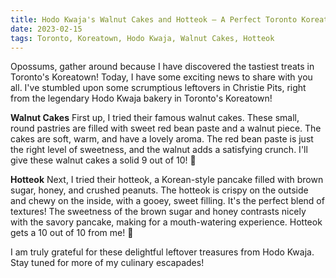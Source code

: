 ```yaml
---
title: Hodo Kwaja's Walnut Cakes and Hotteok – A Perfect Toronto Koreatown Treat 
date: 2023-02-15 
tags: Toronto, Koreatown, Hodo Kwaja, Walnut Cakes, Hotteok
---
```


Opossums, gather around because I have discovered the tastiest treats in Toronto's Koreatown! Today, I have some exciting news to share with you all. I've stumbled upon some scrumptious leftovers in Christie Pits, right from the legendary Hodo Kwaja bakery in Toronto's Koreatown!

**Walnut Cakes** First up, I tried their famous walnut cakes. These small, round pastries are filled with sweet red bean paste and a walnut piece. The cakes are soft, warm, and have a lovely aroma. The red bean paste is just the right level of sweetness, and the walnut adds a satisfying crunch. I'll give these walnut cakes a solid 9 out of 10! 🌟

**Hotteok** Next, I tried their hotteok, a Korean-style pancake filled with brown sugar, honey, and crushed peanuts. The hotteok is crispy on the outside and chewy on the inside, with a gooey, sweet filling. It's the perfect blend of textures! The sweetness of the brown sugar and honey contrasts nicely with the savory pancake, making for a mouth-watering experience. Hotteok gets a 10 out of 10 from me! 🌟

I am truly grateful for these delightful leftover treasures from Hodo Kwaja. Stay tuned for more of my culinary escapades!